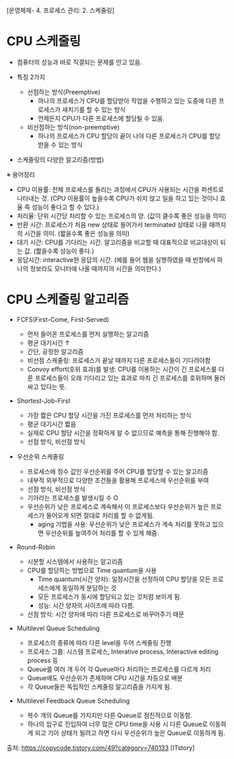[운영체제- 4. 프로세스 관리: 2. 스케줄링]


# CPU 스케줄링
- 컴퓨터의 성능과 바로 직결되는 문제를 안고 있음.
- 특징 2가지
	- 선점하는 방식(Preemptive)
		- 하나의 프로세스가 CPU를 할당받아 작업을 수행하고 있는 도중에 다른 프로세스가 새치기를 할 수 있는 방식
		- 언제든지 CPU가 다른 프로세스에 할당될 수 있음.
	- 비선점하는 방식(non-preemptive)
		- 하나의 프로세스가 CPU 할당이 끝이 나야 다른 프로세스가 CPU를 할당 받을 수 있는 방식

- 스케줄링의 다양한 알고리즘(방법)



※ 용어정리
- CPU 이용률: 전체 프로세스를 돌리는 과정에서 CPU가 사용되는 시간을 퍼센트로 나타내는 것.
  (CPU 이용률이 높을수록 CPU가 쉬지 않고 일을 하고 있는 것이니 효율 즉 성능이 좋다고 할 수 있다.)
- 처리율: 단위 시간당 처리할 수 있는 프로세스의 양. (값이 클수록 좋은 성능을 의미)
- 반환 시간: 프로세스가 처음 new 상태로 들어가서 terminated 상태로 나올 때까지의 시간을 의미. (짧을수록 좋은 성능을 의미)
- 대기 시간: CPU를 기다리는 시간. 알고리즘을 비교할 때 대표적으로 비교대상이 되는 값. (짧을수록 성능이 좋다.)
- 응답시간: interactive한 응답의 시간. (예를 들어 웹을 실행하였을 때 빈창에서 하나의 정보라도 모니터에 나올 때까지의 시간을 의미한다.)



# CPU 스케줄링 알고리즘
- FCFS(First-Come, First-Served)
	- 먼저 들어온 프로세스를 먼저 실행하는 알고리즘
	- 평균 대기시간 ↑
	- 간단, 공정한 알고리즘
	- 비선점 스케줄링: 프로세스가 끝날 때까지 다른 프로세스들이 기다려야함
	- Convoy effort(호위 효과)를 발생: CPU를 이용하는 시간이 긴 프로세스를 다른 프로세스들이 오래 기다리고 있는 효과로 마치 긴 프로세스를 호위하며 둘러싸고 있다는 뜻.

- Shortest-Job-First
	- 가장 짧은 CPU 할당 시간을 가진 프로세스를 먼저 처리하는 방식
	- 평균 대기시간 짧음
	- 실제로 CPU 할당 시간을 정확하게 알 수 없으므로 예측을 통해 진행해야 함.
	- 선점 방식, 비선점 방식

- 우선순위 스케줄링
	- 프로세스에 정수 값인 우선순위를 주어 CPU를 할당할 수 있는 알고리즘
	- 내부적 외부적으로 다양한 조건들을 활용해 프로세스에 우선순위를 부여
	- 선점 방식, 비선점 방식
	- 기아라는 프로세스를 발생시킬 수 O
	- 우선순위가 낮은 프로세스로 계속해서 이 프로세스보다 우선순위가 높은 프로세스가 들어오게 되면 절대로 처리를 할 수 없게됨.
		- aging 기법을 사용: 우선순위가 낮은 프로세스가 계속 처리를 못하고 있으면 우선순위를 높여주어 처리를 할 수 있게 해줌.

- Round-Robin
	- 시분할 시스템에서 사용하는 알고리즘
	- CPU를 할당하는 방법으로 Time quantum을 사용
		- Time quantum(시간 양자): 일정시간을 선정하여 CPU 할당을 모든 프로세스에게 동일하게 분담하는 것
		- 모든 프로세스가 동시에 할당되고 있는 것처럼 보이게 됨.
		- 성능: 시간 양자의 사이즈에 따라 다름.
	- 선점 방식: 시간 양자에 따라 다른 프로세스로 바꾸어주기 때문


- Multilevel Queue Scheduling
	- 프로세스의 종류에 따라 다른 level을 두어 스케줄링 진행
	- 프로세스 그룹: 시스템 프로세스, Interative process, Interactive editing process 등
	- Queue를 여러 개 두어 각 Queue마다 처리하는 프로세스를 다르게 처리
	- Queue에도 우선순위가 존재하며 CPU 시간을 차등으로 배분
	- 각 Queue들은 독립적인 스케줄링 알고리즘을 가지게 됨.


- Multilevel Feedback Queue Scheduling
	- 복수 개의 Queue를 가지지만 다른 Queue로 점진적으로 이동함.
	- 하나의 입구로 진입하여 너무 많은 CPU time을 사용 시 다른 Queue로 이동하게 되고 기아 상태가 될려고 하면 다시 우선순위가 높은 Queue로 이동하게 됨.




출처: https://copycode.tistory.com/49?category=740133 [ITstory]